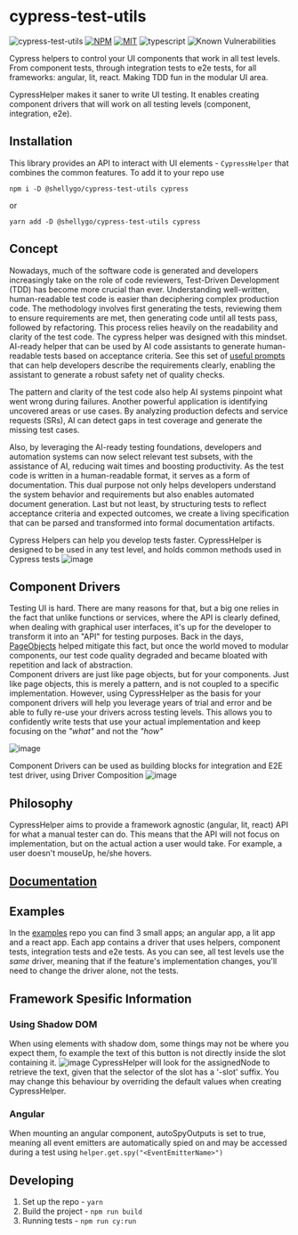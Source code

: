 # cypress-test-utils

![cypress-test-utils](https://github.com/ShellyDCMS/cypress-test-utils/actions/workflows/npm-publish.yml/badge.svg)
[![NPM](https://img.shields.io/npm/v/@shellygo/cypress-test-utils)](https://www.npmjs.com/package/@shellygo/cypress-test-utils)
[![MIT](https://img.shields.io/badge/License-MIT-yellow.svg)](https://raw.githubusercontent.com/ShellyDCMS/cypress-test-utils/main/LICENSE)
![typescript](https://img.shields.io/badge/%3C%2F%3E-TypeScript-%230074c1.svg)
![Known Vulnerabilities](https://snyk.io/test/github/{ShellyDCMS}/{cypress-test-utils}/badge.svg)

Cypress helpers to control your UI components that work in all test levels. From component tests, through integration tests to e2e tests, for all frameworks: angular, lit, react.
Making TDD fun in the modular UI area.

CypressHelper makes it saner to write UI testing. It enables creating component drivers that will work on all testing levels (component, integration, e2e).

## Installation

This library provides an API to interact with UI elements - `CypressHelper` that combines the common features.
To add it to your repo use

`npm i -D @shellygo/cypress-test-utils cypress`

or

`yarn add -D @shellygo/cypress-test-utils cypress`

## Concept

Nowadays, much of the software code is generated and developers increasingly take on the role of code reviewers, Test-Driven Development (TDD) has become more crucial than ever.
Understanding well-written, human-readable test code is easier than deciphering complex production code.
The methodology involves first generating the tests, reviewing them to ensure requirements are met, then generating code until all tests pass, followed by refactoring.
This process relies heavily on the readability and clarity of the test code.
The cypress helper was designed with this mindset. AI-ready helper that can be used by AI code assistants to generate human-readable tests based on acceptance criteria.
See this set of [useful prompts](prompts.md) that can help developers describe the requirements clearly, enabling the assistant to generate a robust safety net of quality checks.

The pattern and clarity of the test code also help AI systems pinpoint what went wrong during failures.
Another powerful application is identifying uncovered areas or use cases. By analyzing production defects and service requests (SRs), AI can detect gaps in test coverage and generate the missing test cases.

Also, by leveraging the AI-ready testing foundations, developers and automation systems can now select relevant test subsets, with the assistance of AI, reducing wait times and boosting productivity.
As the test code is written in a human-readable format, it serves as a form of documentation.
This dual purpose not only helps developers understand the system behavior and requirements but also enables automated document generation.
Last but not least, by structuring tests to reflect acceptance criteria and expected outcomes, we create a living specification that can be parsed and transformed into formal documentation artifacts.

Cypress Helpers can help you develop tests faster.
CypressHelper is designed to be used in any test level, and holds common methods used in Cypress tests
![image](https://github.com/ShellyDCMS/cypress-test-utils/assets/60476837/d9aa07d8-2c05-4968-970a-be8445a113c3)

## Component Drivers

Testing UI is hard. There are many reasons for that, but a big one relies in the fact that unlike functions or services, where the API is clearly defined,
when dealing with graphical user interfaces, it's up for the developer to transform it into an "API" for testing purposes.
Back in the days, [PageObjects](https://martinfowler.com/bliki/PageObject.html) helped mitigate this fact, but once the world moved to modular components,
our test code quality degraded and became bloated with repetition and lack of abstraction.  
Component drivers are just like page objects, but for your components.
Just like page objects, this is merely a pattern, and is not coupled to a specific implementation.
However, using CypressHelper as the basis for your component drivers will help you leverage years of trial and error and be able to fully re-use your drivers across testing levels.
This allows you to confidently write tests that use your actual implementation and keep focusing on the _"what"_ and not the _"how"_

![image](https://github.com/ShellyDCMS/cypress-test-utils/assets/60476837/dc972638-e80c-4516-85be-4c3f657fc6ec)

Component Drivers can be used as building blocks for integration and E2E test driver, using Driver Composition
![image](https://github.com/ShellyDCMS/cypress-test-utils/assets/60476837/17175620-ad91-4e4a-af63-6d83665de794)

## Philosophy

CypressHelper aims to provide a framework agnostic (angular, lit, react) API for what a manual tester can do.
This means that the API will not focus on implementation, but on the actual action a user would take.
For example, a user doesn't mouseUp, he/she hovers.

## [Documentation](https://shellydcms.github.io/cypress-test-utils)

## Examples

In the [examples](https://github.com/ShellyDCMS/cypress-test-utils-examples/tree/main) repo you can find 3 small apps; an angular app, a lit app and a react app.
Each app contains a driver that uses helpers, component tests, integration tests and e2e tests.
As you can see, all test levels use the _same_ driver, meaning that if the feature's implementation changes, you'll need to change the driver alone, not the tests.

## Framework Spesific Information

### Using Shadow DOM

When using <slot> elements with shadow dom, some things may not be where you expect them, fo example the text of this button is not directly inside the slot containing it.
![image](https://github.com/ShellyDCMS/cypress-test-utils/assets/60476837/c14b0877-4c9a-4f37-ba18-0220b9192b0f)
CypressHelper will look for the assignedNode to retrieve the text, given that the selector of the slot has a '-slot' suffix.
You may change this behaviour by overriding the default values when creating CypressHelper.

### Angular

When mounting an angular component, autoSpyOutputs is set to true, meaning all event emitters are automatically spied on and may be accessed during a test using `helper.get.spy("<EventEmitterName>")`

## Developing

1. Set up the repo - `yarn`
2. Build the project - `npm run build`
3. Running tests - `npm run cy:run`
